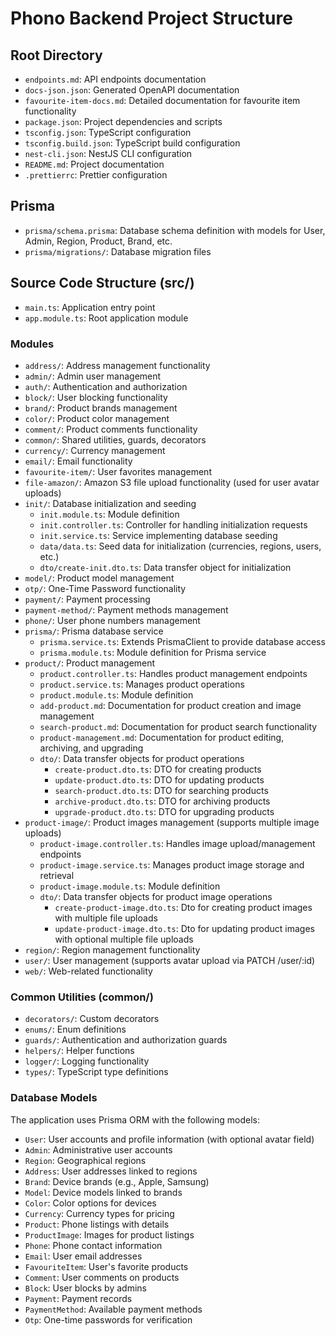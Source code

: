 # Phono Backend Project Structure

## Root Directory

- `endpoints.md`: API endpoints documentation
- `docs-json.json`: Generated OpenAPI documentation
- `favourite-item-docs.md`: Detailed documentation for favourite item functionality
- `package.json`: Project dependencies and scripts
- `tsconfig.json`: TypeScript configuration
- `tsconfig.build.json`: TypeScript build configuration
- `nest-cli.json`: NestJS CLI configuration
- `README.md`: Project documentation
- `.prettierrc`: Prettier configuration

## Prisma

- `prisma/schema.prisma`: Database schema definition with models for User, Admin, Region, Product, Brand, etc.
- `prisma/migrations/`: Database migration files

## Source Code Structure (src/)

- `main.ts`: Application entry point
- `app.module.ts`: Root application module

### Modules

- `address/`: Address management functionality
- `admin/`: Admin user management
- `auth/`: Authentication and authorization
- `block/`: User blocking functionality
- `brand/`: Product brands management
- `color/`: Product color management
- `comment/`: Product comments functionality
- `common/`: Shared utilities, guards, decorators
- `currency/`: Currency management
- `email/`: Email functionality
- `favourite-item/`: User favorites management
- `file-amazon/`: Amazon S3 file upload functionality (used for user avatar uploads)
- `init/`: Database initialization and seeding
  - `init.module.ts`: Module definition
  - `init.controller.ts`: Controller for handling initialization requests
  - `init.service.ts`: Service implementing database seeding
  - `data/data.ts`: Seed data for initialization (currencies, regions, users, etc.)
  - `dto/create-init.dto.ts`: Data transfer object for initialization
- `model/`: Product model management
- `otp/`: One-Time Password functionality
- `payment/`: Payment processing
- `payment-method/`: Payment methods management
- `phone/`: User phone numbers management
- `prisma/`: Prisma database service
  - `prisma.service.ts`: Extends PrismaClient to provide database access
  - `prisma.module.ts`: Module definition for Prisma service
- `product/`: Product management
  - `product.controller.ts`: Handles product management endpoints
  - `product.service.ts`: Manages product operations
  - `product.module.ts`: Module definition
  - `add-product.md`: Documentation for product creation and image management
  - `search-product.md`: Documentation for product search functionality
  - `product-management.md`: Documentation for product editing, archiving, and upgrading
  - `dto/`: Data transfer objects for product operations
    - `create-product.dto.ts`: DTO for creating products
    - `update-product.dto.ts`: DTO for updating products
    - `search-product.dto.ts`: DTO for searching products
    - `archive-product.dto.ts`: DTO for archiving products
    - `upgrade-product.dto.ts`: DTO for upgrading products
- `product-image/`: Product images management (supports multiple image uploads)
  - `product-image.controller.ts`: Handles image upload/management endpoints
  - `product-image.service.ts`: Manages product image storage and retrieval
  - `product-image.module.ts`: Module definition
  - `dto/`: Data transfer objects for product image operations
    - `create-product-image.dto.ts`: Dto for creating product images with multiple file uploads
    - `update-product-image.dto.ts`: Dto for updating product images with optional multiple file uploads
- `region/`: Region management functionality
- `user/`: User management (supports avatar upload via PATCH /user/:id)
- `web/`: Web-related functionality

### Common Utilities (common/)

- `decorators/`: Custom decorators
- `enums/`: Enum definitions
- `guards/`: Authentication and authorization guards
- `helpers/`: Helper functions
- `logger/`: Logging functionality
- `types/`: TypeScript type definitions

### Database Models

The application uses Prisma ORM with the following models:

- `User`: User accounts and profile information (with optional avatar field)
- `Admin`: Administrative user accounts
- `Region`: Geographical regions
- `Address`: User addresses linked to regions
- `Brand`: Device brands (e.g., Apple, Samsung)
- `Model`: Device models linked to brands
- `Color`: Color options for devices
- `Currency`: Currency types for pricing
- `Product`: Phone listings with details
- `ProductImage`: Images for product listings
- `Phone`: Phone contact information
- `Email`: User email addresses
- `FavouriteItem`: User's favorite products
- `Comment`: User comments on products
- `Block`: User blocks by admins
- `Payment`: Payment records
- `PaymentMethod`: Available payment methods
- `Otp`: One-time passwords for verification

